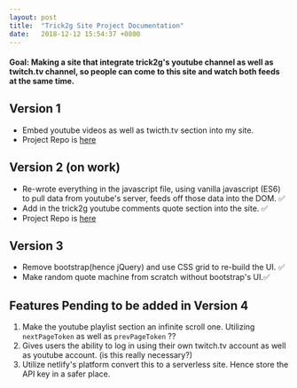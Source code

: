 ```yaml
---
layout: post
title:  "Trick2g Site Project Documentation"
date:   2018-12-12 15:54:37 +0800
---
```



#### Goal: Making a site that integrate trick2g's youtube channel as well as twitch.tv channel, so people can come to this site and watch both feeds at the same time.

## Version 1
* Embed youtube videos as well as twicth.tv section into my site.
* Project Repo is [here](https://github.com/zhouxiang19910319/trick2g_site)

## Version 2 (**on work**)
* Re-wrote everything in the javascript file, using vanilla javascript (ES6) to pull data from youtube's server, feeds off those data into the DOM. ✅
* Add in the trick2g youtube comments quote section into the site. ✅
* Project Repo is [here](https://github.com/zhouxiang19910319/trick2g_site_2)

## Version 3
* Remove bootstrap(hence jQuery) and use CSS grid to re-build the UI. ✅
* Make random quote machine from scratch without bootstrap's UI.✅

## Features Pending to be added in Version 4
1. Make the youtube playlist section an infinite scroll one. Utilizing `nextPageToken` as well as `prevPageToken` ?? 
2. Gives users the ability to log in using their own twitch.tv account as well as youtube account. (is this really necessary?)
5. Utilize netlify's platform convert this to a serverless site. Hence store the API key in a safer place.
